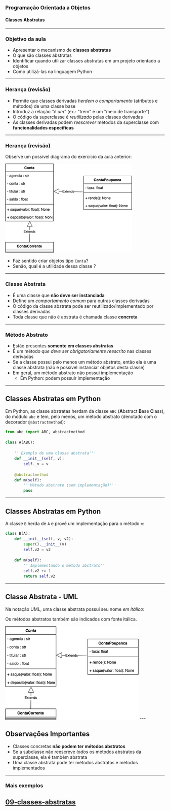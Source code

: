### Programação Orientada a Objetos
#### Classes Abstratas
---

### Objetivo da aula

- Apresentar o mecanismo de __classes abstratas__
 - O que são classes abstratas
 - Identificar quando utilizar classes abstratas em um projeto orientado a objetos
 - Como utilizá-las na linguagem Python
---

### Herança (revisão)

- Permite que classes derivadas _herdem o comportamento_ (atributos e métodos) de
  uma classe base
- Introduz a relação _"é um"_ (ex.: "trem" é um "meio de transporte")
- O código da superclasse é _reutilizado_ pelas classes derivadas
- As classes derivadas podem _reescrever_ métodos da superclasse com
  __funcionalidades específicas__
---

### Herança (revisão)

Observe um possível diagrama do exercício da aula anterior:

<img src="img/contas.png" width=400 />

- Faz sentido criar objetos tipo ``Conta``?
- Senão, qual é a utilidade dessa classe ?
---

### Classe Abstrata

- É uma classe que __não deve ser instanciada__
- Define um _comportamento comum_ para outras classes derivadas
- O código da classe abstrata pode  ser reutilizado/implementado por classes derivadas
- Toda classe que não é abstrata é chamada classe **concreta**
---

### Método Abstrato

- Estão presentes __somente em classes abstratas__
- É um método _que deve ser obrigatoriamente reescrito_ nas classes derivadas
- Se a classe possui pelo menos um método abstrato, então ela é uma classe
  abstrata (não é possível instanciar objetos desta classe)
- Em geral, um método abstrato não possui implementação
    - Em Python: podem possuir implementação
---

## Classes Abstratas em Python

Em Python, as classe abstratas herdam da classe ```ABC```
(**A**bstract **B**ase **C**lass), do módulo ```abc``` e tem, pelo menos, um
método abstrato (denotado com o decorador `@abstractmethod`):

```python
from abc import ABC, abstractmethod

class A(ABC):
    
    '''Exemplo de uma classe abstrata'''
    def __init__(self, v):
        self._v = v

    @abstractmethod
    def m(self):
        '''Método abstrato (sem implementação)'''
        pass 
```
---

## Classes Abstratas em Python

A classe `B` herda de `A` e provê um implementação para o método `m`:

```python
class B(A):
    def __init__(self, v, v2):
        super().__init__(v)
        self.v2 = v2

    def m(self):
        '''Implementando o método abstrato'''
        self.v2 += 1
        return self.v2
```
---

## Classe Abstrata - UML

Na notação UML, uma classe abstrata
possui seu nome *em itálico*:

Os métodos abstratos também são indicados com fonte itálica. 

<img src="img/contas_classe_abstrata.png" />
---

## Observações Importantes

- Classes concretas __não podem ter métodos abstratos__
- Se a subclasse não reescreve *todos* os métodos abstratos da superclasse, ela é também abstrata 
- Uma classe abstrata pode ter métodos abstratos e métodos implementados
---

### Mais exemplos
[09-classes-abstratas](09-Classes-Abstratas.ipynb)
---
